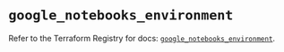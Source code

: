 # `google_notebooks_environment`

Refer to the Terraform Registry for docs: [`google_notebooks_environment`](https://registry.terraform.io/providers/hashicorp/google-beta/6.41.0/docs/resources/google_notebooks_environment).
